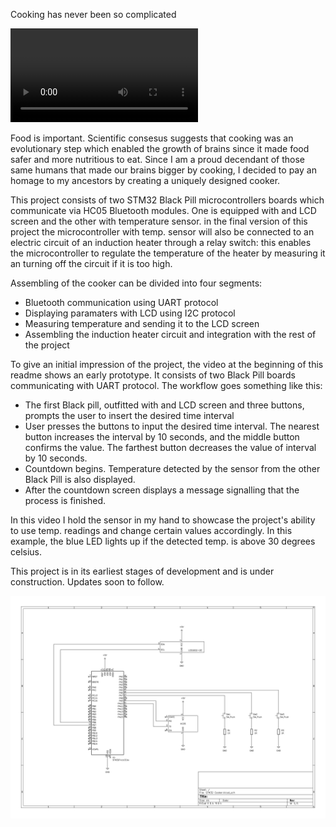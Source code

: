 Cooking has never been so complicated

![Prototype video.](Prototype.mp4 "Prototype video.")

Food is important. Scientific consesus suggests that cooking was an evolutionary step which enabled the growth of brains since it made food safer and more nutritious to eat.
Since I am a proud decendant of those same humans that made our brains bigger by cooking, I decided to pay an homage to my ancestors by creating a uniquely designed cooker.


This project consists of two STM32 Black Pill microcontrollers boards which communicate via HC05 Bluetooth modules. One is equipped with and LCD screen and the other with temperature sensor.
in the final version of this project the microcontroller with temp. sensor will also be connected to an electric circuit of an induction heater through a relay switch: this enables the microcontroller to regulate the temperature of the heater by measuring it an turning off the circuit if it is too high.

Assembling of the cooker can be divided into four segments:
* Bluetooth communication using UART protocol
* Displaying paramaters with LCD using I2C protocol
* Measuring temperature and sending it to the LCD screen
* Assembling the induction heater circuit and integration with the rest of the project 

To give an initial impression of the project, the video at the beginning of this readme shows an early prototype. It consists of two Black Pill boards communicating with UART protocol.
The workflow goes something like this:
* The first Black pill, outfitted with and LCD screen and three buttons, prompts the user to insert the desired time interval
* User presses the buttons to input the desired time interval. The nearest button increases the interval by 10 seconds, and the middle button confirms the value. The farthest button decreases the value of interval by 10 seconds.
* Countdown begins. Temperature detected by the sensor from the other Black Pill is also displayed.
* After the countdown screen displays a message signalling that the process is finished.

In this video I hold the sensor in my hand to showcase the project's ability to use temp. readings and change certain values accordingly. In this example, the blue LED lights up if the detected temp. is above 30 degrees celsius.

This project is in its earliest stages of development and is under construction. Updates soon to follow.

![First Circuit](STM32_Cooker1.png "Schematic of the first Black Pill Circuit")
